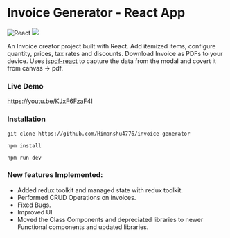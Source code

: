 # Invoice Generator - React App
![React](https://img.shields.io/badge/react-%2320232a.svg?style=for-the-badge&logo=react&logoColor=%2361DAFB) ![](https://img.shields.io/badge/bootstrap-%23563D7C.svg?style=for-the-badge&logo=bootstrap&logoColor=white)

An Invoice creator project built with React. Add itemized items, configure quantity, prices, tax rates and discounts. Download Invoice as PDFs to your device. Uses [jspdf-react](https://www.npmjs.com/package/jspdf-react) to capture the data from the modal and covert it from canvas -> pdf.

### Live Demo
https://youtu.be/KJxF6FzaF4I

### Installation

```
git clone https://github.com/Himanshu4776/invoice-generator

npm install

npm run dev
```

### New features Implemented:
- Added redux toolkit and managed state with redux toolkit.
- Performed CRUD Operations on invoices.
- Fixed Bugs.
- Improved UI
- Moved the Class Components and depreciated libraries to newer Functional components and updated libraries.